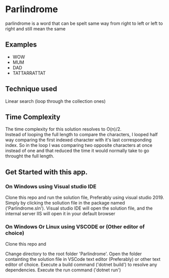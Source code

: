 # Parlindrome
parlindrome is a word that can be spelt same way from right to left or left to right and still mean the same

## Examples
- WOW
- MUM
- DAD
- TATTARRATTAT

## Technique used 
Linear search (loop through the collection ones)

## Time Complexity
The time complexity for this solution resolves to O(n)/2. <br/>
Instead of looping the full length to compare the characters, I looped half way comparing the first indexed character with it's last corresponding index.
So in the loop I was comparing two opposite characters at once instead of one and that reduced the time it would normally take to go throught the full length.

## Get Started with this app.

### On Windows using Visual studio IDE

Clone this repo and run the solution file, Preferably using visual studio 2019. Simply by clicking the soliution file in the package named ('Parlindrome.sln'). Visual studio IDE will open the solution file, and the internal server IIS will open it in your default browser

### On Windows Or Linux using VSCODE or (Other editor of choice)

Clone this repo and

Change directory to the root folder 'Parlindrome'. Open the folder containting the solution file in VSCode text editor (Preferably) or other text editor of choice. Execute a build command ('dotnet build') to resolve any dependencies. Execute the run command ('dotnet run')
